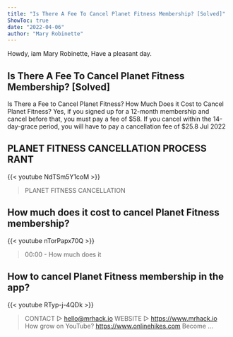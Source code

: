 ```yaml
---
title: "Is There A Fee To Cancel Planet Fitness Membership? [Solved]"
ShowToc: true 
date: "2022-04-06"
author: "Mary Robinette" 
---
```


Howdy, iam Mary Robinette, Have a pleasant day.
## Is There A Fee To Cancel Planet Fitness Membership? [Solved]
Is There a Fee to Cancel Planet Fitness? How Much Does it Cost to Cancel Planet Fitness? Yes, if you signed up for a 12-month membership and cancel before that, you must pay a fee of $58. If you cancel within the 14-day-grace period, you will have to pay a cancellation fee of $25.8 Jul 2022

## PLANET FITNESS CANCELLATION PROCESS RANT
{{< youtube NdTSm5Y1coM >}}
>PLANET FITNESS CANCELLATION

## How much does it cost to cancel Planet Fitness membership?
{{< youtube nTorPapx70Q >}}
>00:00 - How much does it 

## How to cancel Planet Fitness membership in the app?
{{< youtube RTyp-j-4QDk >}}
>CONTACT ▻ hello@mrhack.io WEBSITE ▻ https://www.mrhack.io How grow on YouTube? https://www.onlinehikes.com Become ...

